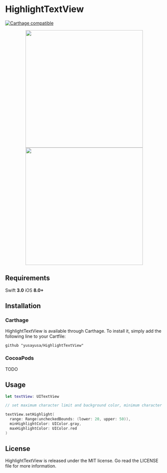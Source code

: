 # HighlightTextView

[![Carthage compatible](https://img.shields.io/badge/Carthage-compatible-4BC51D.svg?style=flat)](https://github.com/Carthage/Carthage)

<p align="center">
  <img src="HighlightTextView.png" width=375>
  <img src="HighlightTextView.gif" width=375>
</p>

## Requirements

Swift **3.0**
iOS **8.0+**

## Installation

### Carthage

HighlightTextView is available through Carthage. To install it, simply add the following line to your Cartfile:
```
github "yusayusa/HighlightTextView"
```

### CocoaPods

TODO

## Usage
```swift
let textView: UITextView

// set maximum character limit and background color, minimum character limit and background color

textView.setHighlight(
  range: Range(uncheckedBounds: (lower: 20, upper: 50)),
  minHighlightColor: UIColor.gray,
  maxHighlightColor: UIColor.red
)
```

## License
HighlightTextView is released under the MIT license. Go read the LICENSE file for more information.

